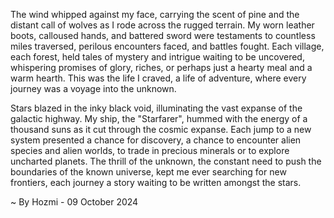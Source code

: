 
The wind whipped against my face, carrying the scent of pine and the distant call of wolves as I rode across the rugged terrain. My worn leather boots, calloused hands, and battered sword were testaments to countless miles traversed, perilous encounters faced, and battles fought.  Each village, each forest, held tales of mystery and intrigue waiting to be uncovered, whispering promises of glory, riches, or perhaps just a hearty meal and a warm hearth.  This was the life I craved, a life of adventure, where every journey was a voyage into the unknown.

Stars blazed in the inky black void, illuminating the vast expanse of the galactic highway. My ship, the "Starfarer", hummed with the energy of a thousand suns as it cut through the cosmic expanse.  Each jump to a new system presented a chance for discovery, a chance to encounter alien species and alien worlds, to trade in precious minerals or to explore uncharted planets.  The thrill of the unknown, the constant need to push the boundaries of the known universe, kept me ever searching for new frontiers, each journey a story waiting to be written amongst the stars. 

~ By Hozmi - 09 October 2024
